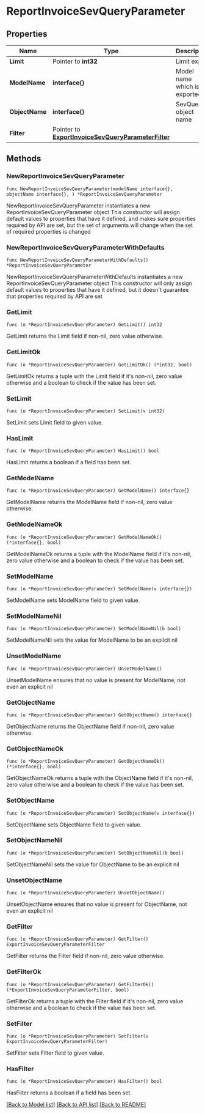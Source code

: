 # ReportInvoiceSevQueryParameter

## Properties

Name | Type | Description | Notes
------------ | ------------- | ------------- | -------------
**Limit** | Pointer to **int32** | Limit export | [optional] 
**ModelName** | **interface{}** | Model name which is exported | 
**ObjectName** | **interface{}** | SevQuery object name | 
**Filter** | Pointer to [**ExportInvoiceSevQueryParameterFilter**](ExportInvoiceSevQueryParameterFilter.md) |  | [optional] 

## Methods

### NewReportInvoiceSevQueryParameter

`func NewReportInvoiceSevQueryParameter(modelName interface{}, objectName interface{}, ) *ReportInvoiceSevQueryParameter`

NewReportInvoiceSevQueryParameter instantiates a new ReportInvoiceSevQueryParameter object
This constructor will assign default values to properties that have it defined,
and makes sure properties required by API are set, but the set of arguments
will change when the set of required properties is changed

### NewReportInvoiceSevQueryParameterWithDefaults

`func NewReportInvoiceSevQueryParameterWithDefaults() *ReportInvoiceSevQueryParameter`

NewReportInvoiceSevQueryParameterWithDefaults instantiates a new ReportInvoiceSevQueryParameter object
This constructor will only assign default values to properties that have it defined,
but it doesn't guarantee that properties required by API are set

### GetLimit

`func (o *ReportInvoiceSevQueryParameter) GetLimit() int32`

GetLimit returns the Limit field if non-nil, zero value otherwise.

### GetLimitOk

`func (o *ReportInvoiceSevQueryParameter) GetLimitOk() (*int32, bool)`

GetLimitOk returns a tuple with the Limit field if it's non-nil, zero value otherwise
and a boolean to check if the value has been set.

### SetLimit

`func (o *ReportInvoiceSevQueryParameter) SetLimit(v int32)`

SetLimit sets Limit field to given value.

### HasLimit

`func (o *ReportInvoiceSevQueryParameter) HasLimit() bool`

HasLimit returns a boolean if a field has been set.

### GetModelName

`func (o *ReportInvoiceSevQueryParameter) GetModelName() interface{}`

GetModelName returns the ModelName field if non-nil, zero value otherwise.

### GetModelNameOk

`func (o *ReportInvoiceSevQueryParameter) GetModelNameOk() (*interface{}, bool)`

GetModelNameOk returns a tuple with the ModelName field if it's non-nil, zero value otherwise
and a boolean to check if the value has been set.

### SetModelName

`func (o *ReportInvoiceSevQueryParameter) SetModelName(v interface{})`

SetModelName sets ModelName field to given value.


### SetModelNameNil

`func (o *ReportInvoiceSevQueryParameter) SetModelNameNil(b bool)`

 SetModelNameNil sets the value for ModelName to be an explicit nil

### UnsetModelName
`func (o *ReportInvoiceSevQueryParameter) UnsetModelName()`

UnsetModelName ensures that no value is present for ModelName, not even an explicit nil
### GetObjectName

`func (o *ReportInvoiceSevQueryParameter) GetObjectName() interface{}`

GetObjectName returns the ObjectName field if non-nil, zero value otherwise.

### GetObjectNameOk

`func (o *ReportInvoiceSevQueryParameter) GetObjectNameOk() (*interface{}, bool)`

GetObjectNameOk returns a tuple with the ObjectName field if it's non-nil, zero value otherwise
and a boolean to check if the value has been set.

### SetObjectName

`func (o *ReportInvoiceSevQueryParameter) SetObjectName(v interface{})`

SetObjectName sets ObjectName field to given value.


### SetObjectNameNil

`func (o *ReportInvoiceSevQueryParameter) SetObjectNameNil(b bool)`

 SetObjectNameNil sets the value for ObjectName to be an explicit nil

### UnsetObjectName
`func (o *ReportInvoiceSevQueryParameter) UnsetObjectName()`

UnsetObjectName ensures that no value is present for ObjectName, not even an explicit nil
### GetFilter

`func (o *ReportInvoiceSevQueryParameter) GetFilter() ExportInvoiceSevQueryParameterFilter`

GetFilter returns the Filter field if non-nil, zero value otherwise.

### GetFilterOk

`func (o *ReportInvoiceSevQueryParameter) GetFilterOk() (*ExportInvoiceSevQueryParameterFilter, bool)`

GetFilterOk returns a tuple with the Filter field if it's non-nil, zero value otherwise
and a boolean to check if the value has been set.

### SetFilter

`func (o *ReportInvoiceSevQueryParameter) SetFilter(v ExportInvoiceSevQueryParameterFilter)`

SetFilter sets Filter field to given value.

### HasFilter

`func (o *ReportInvoiceSevQueryParameter) HasFilter() bool`

HasFilter returns a boolean if a field has been set.


[[Back to Model list]](../README.md#documentation-for-models) [[Back to API list]](../README.md#documentation-for-api-endpoints) [[Back to README]](../README.md)


